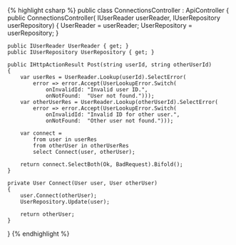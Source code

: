 {% highlight csharp %}
public class ConnectionsController : ApiController
{
    public ConnectionsController(
        IUserReader userReader,
        IUserRepository userRepository)
    {
        UserReader = userReader;
        UserRepository = userRepository;
    }
 
    public IUserReader UserReader { get; }
    public IUserRepository UserRepository { get; }
 
    public IHttpActionResult Post(string userId, string otherUserId)
    {
        var userRes = UserReader.Lookup(userId).SelectError(
            error => error.Accept(UserLookupError.Switch(
                onInvalidId: "Invalid user ID.",
                onNotFound:  "User not found.")));
        var otherUserRes = UserReader.Lookup(otherUserId).SelectError(
            error => error.Accept(UserLookupError.Switch(
                onInvalidId: "Invalid ID for other user.",
                onNotFound:  "Other user not found.")));
 
        var connect =
            from user in userRes
            from otherUser in otherUserRes
            select Connect(user, otherUser);
 
        return connect.SelectBoth(Ok, BadRequest).Bifold();
    }
 
    private User Connect(User user, User otherUser)
    {
        user.Connect(otherUser);
        UserRepository.Update(user);
 
        return otherUser;
    }
}
{% endhighlight %}
